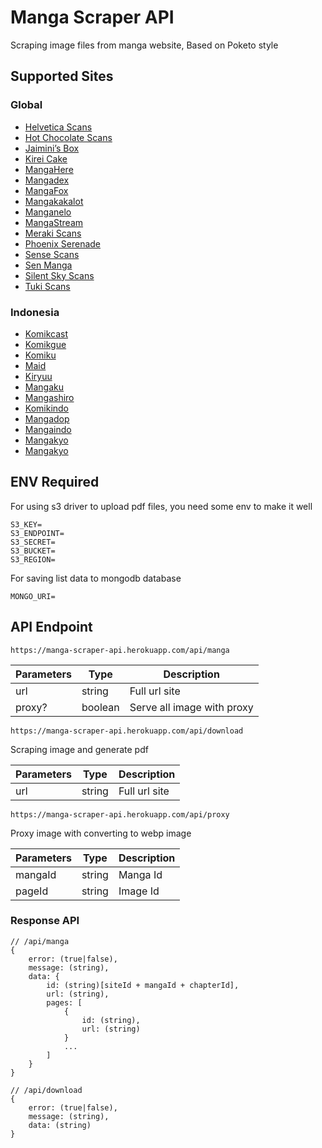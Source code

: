 # Manga Scraper API
Scraping image files from manga website, Based on Poketo style

## Supported Sites
### Global
* [Helvetica Scans](http://helveticascans.com)
* [Hot Chocolate Scans](http://hotchocolatescans.com)
* [Jaimini’s Box](https://jaiminisbox.com)
* [Kirei Cake](https://kireicake.com)
* [MangaHere](http://www.mangahere.cc)
* [Mangadex](https://mangadex.org)
* [MangaFox](https://fanfox.net)
* [Mangakakalot](http://mangakakalot.com)
* [Manganelo](http://manganelo.com)
* [MangaStream](https://readms.net)
* [Meraki Scans](http://merakiscans.com)
* [Phoenix Serenade](https://serenade.moe)
* [Sense Scans](https://sensescans.com)
* [Sen Manga](https://raw.senmanga.com)
* [Silent Sky Scans](http://www.silentsky-scans.net)
* [Tuki Scans](https://tukimoop.pw)

### Indonesia
* [Komikcast](https://komikcast.com/)
* [Komikgue](http://www.komikgue.com/)
* [Komiku](https://komiku.co.id/)
* [Maid](https://www.maid.my.id/)
* [Kiryuu](https://kiryuu.co/)
* [Mangaku](https://mangaku.pro/)
* [Mangashiro](https://mangashiro.co/)
* [Komikindo](https://komikindo.web.id/)
* [Mangadop](https://mangadop.info/)
* [Mangaindo](https://mangaindo.web.id/)
* [Mangakyo](https://www.mangakyo.me/)
* [Mangakyo](https://westmanga.info/)

## ENV Required
For using s3 driver to upload pdf files, you need some env to make it well
```
S3_KEY=
S3_ENDPOINT=
S3_SECRET=
S3_BUCKET=
S3_REGION=
```

For saving list data to mongodb database
```
MONGO_URI=
```


## API Endpoint
```
https://manga-scraper-api.herokuapp.com/api/manga
```

| Parameters | Type    | Description                           |
|------------|---------|---------------------------------------|
| url        | string  | Full url site                         |
| proxy?     | boolean | Serve all image with proxy            |


```
https://manga-scraper-api.herokuapp.com/api/download
```

Scraping image and generate pdf

| Parameters | Type    | Description                           |
|------------|---------|---------------------------------------|
| url        | string  | Full url site                         |

```
https://manga-scraper-api.herokuapp.com/api/proxy
```
Proxy image with converting to webp image

| Parameters | Type    | Description                           |
|------------|---------|---------------------------------------|
| mangaId    | string  | Manga Id                              |
| pageId     | string  | Image Id                              |
 

### Response API
```
// /api/manga
{
    error: (true|false),
    message: (string),
    data: {
        id: (string)[siteId + mangaId + chapterId],
        url: (string),
        pages: [
            {
                id: (string),
                url: (string)
            }
            ...
        ]
    }
}

// /api/download
{
    error: (true|false),
    message: (string),
    data: (string)
}
```
